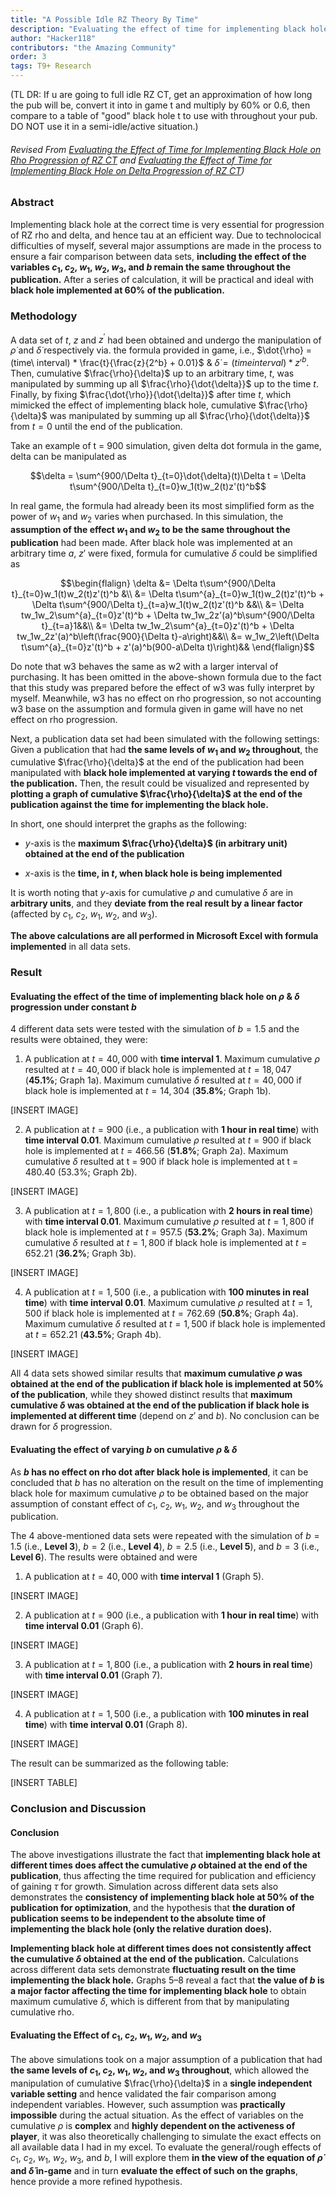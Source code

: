 ```yaml
---
title: "A Possible Idle RZ Theory By Time"
description: "Evaluating the effect of time for implementing black hole on RZ CT progression."
author: "Hacker118"
contributors: "the Amazing Community"
order: 3
tags: T9+ Research
---
```


(TL DR: If u are going to full idle RZ CT, get an approximation of how long the pub will be, convert it into in game t and multiply by 60% or 0.6, then compare to a table of "good" black hole t to use with throughout your pub. DO NOT use it in a semi-idle/active situation.)

###### Revised From [Evaluating the Effect of Time for Implementing Black Hole on Rho Progression of RZ CT](https://docs.google.com/document/d/1XlRLMZWcGToxlQcoHqaov_ttTC4Yozgn/) and [Evaluating the Effect of Time for Implementing Black Hole on Delta Progression of RZ CT](https://docs.google.com/document/d/1Z1D-LC_lsgN5WBh0V-CX40kjJqY_x5mU/))

### Abstract

Implementing black hole at the correct time is very essential for progression of RZ rho and delta, and hence tau at an efficient way. Due to technolocical difficulties of myself, several major assumptions are made in the process to ensure a fair comparison between data sets, **including the effect of the variables $c_1$, $c_2$, $w_1$, $w_2$, $w_3$, and $b$ remain the same throughout the publication.** After a series of calculation, it will be practical and ideal with **black hole implemented at 60% of the publication.**

### Methodology

A data set of $t$, $z$ and $z^'$ had been obtained and undergo the manipulation of $\dot{\rho}$ and $\dot{\delta}$ respectively via. the formula provided in game, i.e.,  $\dot{\rho} = (time\ interval) * \frac{t}{\frac{z}{2^b} + 0.01}$ & $\dot{\delta} = (time interval) * z'^b$. Then, cumulative $\frac{\rho}{\delta}$ up to an arbitrary time, $t$, was manipulated by summing up all $\frac{\rho}{\dot{\delta}}$ up to the time $t$. Finally, by fixing $\frac{\dot{\rho}}{\dot{\delta}}$ after time $t$, which mimicked the effect of implementing black hole, cumulative $\frac{\rho}{\delta}$ was manipulated by summing up all $\frac{\rho}{\dot{\delta}}$ from $t = 0$ until the end of the publication.

Take an example of t = 900 simulation, given delta dot formula in the game, delta can be manipulated as

$$\delta = \sum^{900/\Delta t}_{t=0}\dot{\delta}(t)\Delta t = \Delta t\sum^{900/\Delta t}_{t=0}w_1(t)w_2(t)z'(t)^b$$

In real game, the formula had already been its most simplified form as the power of $w_1$ and $w_2$ varies when purchased. In this simulation, the **assumption of the effect $w_1$ and $w_2$ to be the same throughout the publication** had been made. After black hole was implemented at an arbitrary time $a$, $z'$ were fixed, formula for cumulative $\delta$ could be simplified as

$$\begin{flalign}
  \delta &= \Delta t\sum^{900/\Delta t}_{t=0}w_1(t)w_2(t)z'(t)^b &\\
  &= \Delta t\sum^{a}_{t=0}w_1(t)w_2(t)z'(t)^b + \Delta t\sum^{900/\Delta t}_{t=a}w_1(t)w_2(t)z'(t)^b &&\\
  &= \Delta tw_1w_2\sum^{a}_{t=0}z'(t)^b + \Delta tw_1w_2z'(a)^b\sum^{900/\Delta t}_{t=a}1&&\\
  &= \Delta tw_1w_2\sum^{a}_{t=0}z'(t)^b + \Delta tw_1w_2z'(a)^b\left(\frac{900}{\Delta t}-a\right)&&\\
  &= w_1w_2\left(\Delta t\sum^{a}_{t=0}z'(t)^b + z'(a)^b(900-a\Delta t)\right)&&
\end{flalign}$$

Do note that w3 behaves the same as w2 with a larger interval of purchasing. It has been omitted in the above-shown formula due to the fact that this study was prepared before the effect of w3 was fully interpret by myself. Meanwhile, w3 has no effect on rho progression, so not accounting w3 base on the assumption and formula given in game will have no net effect on rho progression.

Next, a publication data set had been simulated with the following settings: Given a publication that had **the same levels of $w_1$ and $w_2$ throughout**, the cumulative $\frac{\rho}{\delta}$ at the end of the publication had been manipulated with **black hole implemented at varying $t$ towards the end of the publication.** Then, the result could be visualized and represented by **plotting a graph of cumulative $\frac{\rho}{\delta}$ at the end of the publication against the time for implementing the black hole.**

In short, one should interpret the graphs as the following:

- $y$-axis is the **maximum $\frac{\rho}{\delta}$ (in arbitrary unit) obtained at the end of the publication**

- $x$-axis is the **time, in $t$, when black hole is being implemented**

It is worth noting that $y$-axis for cumulative $\rho$ and cumulative $\delta$ are in **arbitrary units**, and they **deviate from the real result by a linear factor** (affected by $c_1$, $c_2$, $w_1$, $w_2$, and $w_3$).

**The above calculations are all performed in Microsoft Excel with formula implemented** in all data sets.

### Result

#### Evaluating the effect of the time of implementing black hole on $\rho$ & $\delta$ progression under constant $b$

4 different data sets were tested with the simulation of $b = 1.5$ and the results were obtained, they were:

1. A publication at $t = 40,000$ with **time interval 1**.
  Maximum cumulative $\rho$ resulted at $t = 40,000$ if black hole is implemented at $t = 18,047$ (**45.1%**; Graph 1a).
  Maximum cumulative $\delta$ resulted at $t = 40,000$ if black hole is implemented at $t = 14,304$ (**35.8%**; Graph 1b).

[INSERT IMAGE]

2. A publication at $t = 900$ (i.e., a publication with **1 hour in real time**) with **time interval 0.01**.
  Maximum cumulative $\rho$ resulted at $t = 900$ if black hole is implemented at $t = 466.56$ (**51.8%**; Graph 2a).
  Maximum cumulative $\delta$ resulted at t = 900 if black hole is implemented at t = 480.40 (53.3%; Graph 2b).

[INSERT IMAGE]

3. A publication at $t = 1,800$ (i.e., a publication with **2 hours in real time**) with **time interval 0.01**.
  Maximum cumulative $\rho$ resulted at $t = 1,800$ if black hole is implemented at $t = 957.5$ (**53.2%**; Graph 3a).
  Maximum cumulative $\delta$ resulted at $t = 1,800$ if black hole is implemented at $t = 652.21$ (**36.2%**; Graph 3b).

[INSERT IMAGE]

4. A publication at $t = 1,500$ (i.e., a publication with **100 minutes in real time**) with **time interval 0.01**.
  Maximum cumulative $\rho$ resulted at $t = 1,500$ if black hole is implemented at $t = 762.69$ (**50.8%**; Graph 4a).
  Maximum cumulative $\delta$ resulted at $t = 1,500$ if black hole is implemented at $t = 652.21$ (**43.5%**; Graph 4b).

[INSERT IMAGE]

All 4 data sets showed similar results that **maximum cumulative $\rho$ was obtained at the end of the publication if black hole is implemented at 50% of the publication**, while they showed distinct results that **maximum cumulative $\delta$ was obtained at the end of the publication if black hole is implemented at different time** (depend on $z'$ and $b$). No conclusion can be drawn for $\delta$ progression.

#### Evaluating the effect of varying $b$ on cumulative $\rho$ & $\delta$

As **$b$ has no effect on rho dot after black hole is implemented**, it can be concluded that $b$ has no alteration on the result on the time of implementing black hole for maximum cumulative $\rho$ to be obtained based on the major assumption of constant effect of $c_1$, $c_2$, $w_1$, $w_2$, and $w_3$ throughout the publication.

The 4 above-mentioned data sets were repeated with the simulation of $b = 1.5$ (i.e., **Level 3**), $b = 2$ (i.e., **Level 4**), $b = 2.5$ (i.e., **Level 5**), and $b = 3$ (i.e., **Level 6**). The results were obtained and were

1. A publication at $t = 40,000$ with **time interval 1** (Graph 5).

[INSERT IMAGE]

2. A publication at $t = 90$0 (i.e., a publication with **1 hour in real time**) with **time interval 0.01** (Graph 6).

[INSERT IMAGE]

3. A publication at $t = 1,800$ (i.e., a publication with **2 hours in real time**) with **time interval 0.01** (Graph 7).

[INSERT IMAGE]

4. A publication at $t = 1,500$ (i.e., a publication with **100 minutes in real time**) with **time interval 0.01** (Graph 8).

[INSERT IMAGE]

The result can be summarized as the following table:

[INSERT TABLE]

### Conclusion and Discussion

#### Conclusion

The above investigations illustrate the fact that **implementing black hole at different times does affect the cumulative $\rho$ obtained at the end of the publication**, thus affecting the time required for publication and efficiency of gaining $\tau$ for growth. Simulation across different data sets also demonstrates the **consistency of implementing black hole at 50% of the publication for optimization**, and the hypothesis that **the duration of publication seems to be independent to the absolute time of implementing the black hole (only the relative duration does).**

**Implementing black hole at different times does not consistently affect the cumulative $\delta$ obtained at the end of the publication.** Calculations across different data sets demonstrate **fluctuating result on the time implementing the black hole.** Graphs 5–8 reveal a fact that **the value of $b$ is a major factor affecting the time for implementing black hole** to obtain maximum cumulative $\delta$, which is different from that by manipulating cumulative rho.

#### Evaluating the Effect of $c_1$, $c_2$, $w_1$, $w_2$, and $w_3$

The above simulations took on a major assumption of a publication that had **the same levels of $c_1$, $c_2$, $w_1$, $w_2$, and $w_3$ throughout**, which allowed the manipulation of cumulative $\frac{\rho}{\delta}$ in a **single independent variable setting** and hence validated the fair comparison among independent variables. However, such assumption was **practically impossible** during the actual situation. As the effect of variables on the cumulative $\rho$ is **complex** and **highly dependent on the activeness of player**, it was also theoretically challenging to simulate the exact effects on all available data I had in my excel. To evaluate the general/rough effects of $c_1$, $c_2$, $w_1$, $w_2$, $w_3$, and $b$, I will explore them **in the view of the equation of $\dot{\rho}$ and $\dot{\delta}$ in-game** and in turn **evaluate the effect of such on the graphs**, hence provide a more refined hypothesis.
